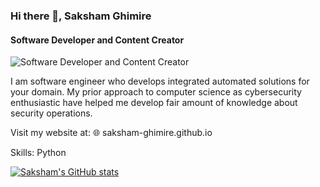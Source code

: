 ### Hi there 👋, Saksham Ghimire
#### Software Developer and Content Creator
![Software Developer and Content Creator](https://arturssmirnovs.github.io/github-profile-readme-generator/images/banner.png)

I am software engineer who develops integrated automated solutions for your domain. My prior approach to computer science as cybersecurity enthusiastic have helped me develop fair amount of knowledge about security operations.

Visit my website at: 🌐 saksham-ghimire.github.io

Skills: Python



[![Saksham's GitHub stats](https://github-readme-stats.vercel.app/api?username=saksham-ghimire)](https://github.com/anuraghazra/github-readme-stats)
<!--
**saksham-ghimire/saksham-ghimire** is a ✨ _special_ ✨ repository because its `README.md` (this file) appears on your GitHub profile.

Here are some ideas to get you started:

- 🔭 I’m currently working on ...
- 🌱 I’m currently learning ...
- 👯 I’m looking to collaborate on ...
- 🤔 I’m looking for help with ...
- 💬 Ask me about ...
- 📫 How to reach me: ...
- 😄 Pronouns: ...
- ⚡ Fun fact: ...
-->
